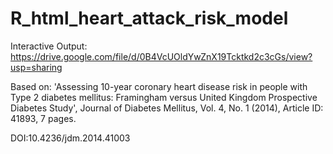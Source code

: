 R_html_heart_attack_risk_model
==========================


Interactive Output: https://drive.google.com/file/d/0B4VcUOldYwZnX19Tcktkd2c3cGs/view?usp=sharing 

Based on: 'Assessing 10-year coronary heart disease risk in people with Type 2 diabetes mellitus: Framingham versus United Kingdom Prospective Diabetes Study', Journal of Diabetes Mellitus, Vol. 4, No. 1 (2014), Article ID: 41893, 7 pages.

DOI:10.4236/jdm.2014.41003 




